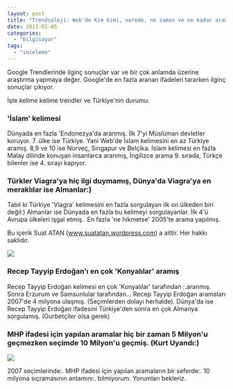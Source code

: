 ```yaml
---
layout: post
title: "Trendsoloji: Web'de Kim kimi, nerede, ne zaman ve ne kadar aramış?"
date: 2011-01-05
categories: 
  - "bilgisayar"
tags: 
  - "inceleme"
---
```


Google Trendlerinde ilginç sonuçlar var ve bir çok anlamda üzerine araştırma yapmaya değer. Google'de en fazla aranan ifadeleri tararken ilginç sonuçlar çıkıyor.

İşte kelime kelime trendler ve Türkiye'nin durumu:

### 'İslam' kelimesi

Dünyada en fazla 'Endonezya'da aranmış. İlk 7'yi Müslüman devletler koruyor. 7. ülke ise Türkiye. Yani Web'de İslam kelimesini en az Türkiye aramış. 8,9 ve 10 ise Norveç, Singapur ve Belçika. İslam kelimesi en fazla Malay dilinde konuşan insanlarca aranmış, İngilizce arama 9. sırada, Türkçe bilenler ise 4. sırayı kapıyor.

### Türkler Viagra'ya hiç ilgi duymamış, Dünya'da Viagra'ya en meraklılar ise Almanlar:)

Tabii ki Türkiye 'Viagra' kelimesini en fazla sorgulayan ilk on ülkeden biri değil:) Almanlar ise Dünyada en fazla bu kelimeyi sorgulayanlar. İlk 4'ü Avrupa ülkeleri işgal etmiş.  En fazla 'ne hikmetse' 2005'te arama yapılmış.

Bu içerik Suat ATAN (www.suatatan.wordpress.com) a aittir. Her hakkı saklıdır.

![](/images/viz)

### Recep Tayyip Erdoğan'ı en çok 'Konyalılar' aramış

Recep Tayyip Erdoğan kelimesi en çok 'Konyalılar' tarafından :.aranmış. Sonra Erzurum ve Samsunlular tarafından... Recep Tayyip Erdoğan aramaları 2007'de 4 milyona ulaşmış. (Seçimlerden dolayı herhalde). Dünya'da ise Recep Tayyip Erdoğan ifadesini Türkiye'den sonra en çok Almanya sorgulamış. (Gurbetçiler olsa gerek)

### MHP ifadesi için yapılan aramalar hiç bir zaman 5 Milyon'u geçmezken seçimde 10 Milyon'u geçmiş. (Kurt Uyandı:)

![](/images/viz)

2007 seçimlerinde:. MHP ifadesi için yapılan aramaların bir seferde:. 10 milyona sıçramasının anlamını:. bilmiyorum. Yorumları bekleriz.
